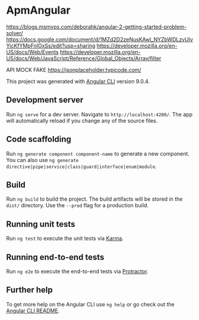 # ApmAngular

https://blogs.msmvps.com/deborahk/angular-2-getting-started-problem-solver/
https://docs.google.com/document/d/1MZd2D2zeNusKAwl_NYZbWDLzvUlvYicKfYMpFnlOxSs/edit?usp=sharing
https://developer.mozilla.org/en-US/docs/Web/Events
https://developer.mozilla.org/en-US/docs/Web/JavaScript/Reference/Global_Objects/Array/filter

API MOCK FAKE
https://jsonplaceholder.typicode.com/


This project was generated with [Angular CLI](https://github.com/angular/angular-cli) version 9.0.4.

## Development server

Run `ng serve` for a dev server. Navigate to `http://localhost:4200/`. The app will automatically reload if you change any of the source files.

## Code scaffolding

Run `ng generate component component-name` to generate a new component. You can also use `ng generate directive|pipe|service|class|guard|interface|enum|module`.

## Build

Run `ng build` to build the project. The build artifacts will be stored in the `dist/` directory. Use the `--prod` flag for a production build.

## Running unit tests

Run `ng test` to execute the unit tests via [Karma](https://karma-runner.github.io).

## Running end-to-end tests

Run `ng e2e` to execute the end-to-end tests via [Protractor](http://www.protractortest.org/).

## Further help

To get more help on the Angular CLI use `ng help` or go check out the [Angular CLI README](https://github.com/angular/angular-cli/blob/master/README.md).
